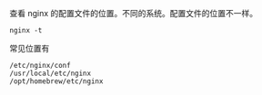 查看 nginx 的配置文件的位置。不同的系统。配置文件的位置不一样。

```shell
nginx -t
```

常见位置有

```shell
/etc/nginx/conf
/usr/local/etc/nginx
/opt/homebrew/etc/nginx
```
